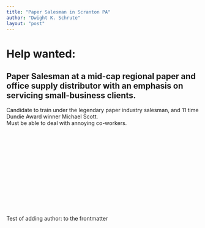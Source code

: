 ```yaml
---
title: "Paper Salesman in Scranton PA"
author: "Dwight K. Schrute"
layout: "post"
---
```


# Help wanted:
## Paper Salesman at a mid-cap regional paper and office supply distributor with an emphasis on servicing small-business clients.

Candidate to train under the legendary paper industry salesman, and 11 time Dundie Award winner Michael Scott.
<br>
Must be able to deal with annoying co-workers.

<br><br><br><br>
<br><br><br><br>
<br><br><br><br>

Test of adding author: to the frontmatter
